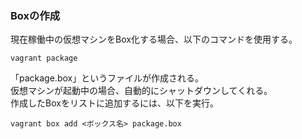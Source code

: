 ### Boxの作成
現在稼働中の仮想マシンをBox化する場合、以下のコマンドを使用する。
```
vagrant package
```
「package.box」というファイルが作成される。  
仮想マシンが起動中の場合、自動的にシャットダウンしてくれる。  
作成したBoxをリストに追加するには、以下を実行。
```
vagrant box add <ボックス名> package.box
```


